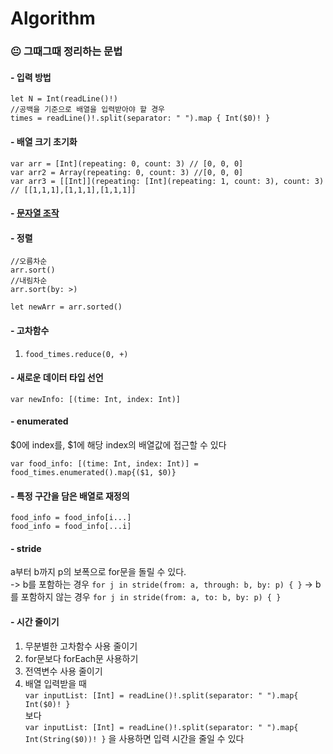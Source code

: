 # Algorithm

### 😐 그때그때 정리하는 문법
#### - 입력 방법  
```
let N = Int(readLine()!)
//공백을 기준으로 배열을 입력받아야 할 경우
times = readLine()!.split(separator: " ").map { Int($0)! }
```

#### - 배열 크기 초기화
```
var arr = [Int](repeating: 0, count: 3) // [0, 0, 0]
var arr2 = Array(repeating: 0, count: 3) //[0, 0, 0]
var arr3 = [[Int]](repeating: [Int](repeating: 1, count: 3), count: 3) // [[1,1,1],[1,1,1],[1,1,1]]
```

#### - [문자열 조작](Grammar/String.playground/Contents.swift)  

#### - 정렬
```
//오름차순
arr.sort()
//내림차순
arr.sort(by: >)

let newArr = arr.sorted()
```
#### - 고차함수
1) ```food_times.reduce(0, +)```  

#### - 새로운 데이터 타입 선언  
```
var newInfo: [(time: Int, index: Int)]
```  
  
#### - enumerated   
$0에 index를, $1에 해당 index의 배열값에 접근할 수 있다  
```
var food_info: [(time: Int, index: Int)] = food_times.enumerated().map{($1, $0)}
```  

#### - 특정 구간을 담은 배열로 재정의  
```
food_info = food_info[i...]
food_info = food_info[...i]
```  

#### - stride  
a부터 b까지 p의 보폭으로 for문을 돌릴 수 있다.  
-> b를 포함하는 경우
```for j in stride(from: a, through: b, by: p) { }```
-> b를 포함하지 않는 경우
```for j in stride(from: a, to: b, by: p) { }```  

#### - 시간 줄이기
1) 무분별한 고차함수 사용 줄이기
2) for문보다 forEach문 사용하기
3) 전역변수 사용 줄이기
4) 배열 입력받을 때  
`var inputList: [Int] = readLine()!.split(separator: " ").map{ Int($0)! }`  
보다  
`var inputList: [Int] = readLine()!.split(separator: " ").map{ Int(String($0))! }` 을 사용하면 입력 시간을 줄일 수 있다  
